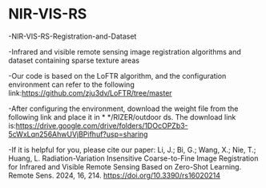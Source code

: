# NIR-VIS-RS

-NIR-VIS-RS-Registration-and-Dataset

-Infrared and visible remote sensing image registration algorithms and dataset containing sparse texture areas

-Our code is based on the LoFTR algorithm, and the configuration environment can refer to the following link:https://github.com/zju3dv/LoFTR/tree/master

-After configuring the environment, download the weight file from the following link and place it in * */RIZER/outdoor ds. The download link is:https://drive.google.com/drive/folders/1DOcOPZb3-5cWxLqn256AhwUVjBPifhuf?usp=sharing

-If it is helpful for you, please cite our paper: Li, J.; Bi, G.; Wang, X.; Nie, T.; Huang, L. Radiation-Variation Insensitive Coarse-to-Fine Image Registration for Infrared and Visible Remote Sensing Based on Zero-Shot Learning. Remote Sens. 2024, 16, 214. https://doi.org/10.3390/rs16020214
